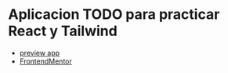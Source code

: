 # Aplicacion TODO para practicar React y Tailwind

- [preview app](https://testfrontendmentor-react.netlify.app/)
- [FrontendMentor](https://www.frontendmentor.io/challenges/todo-app-Su1_KokOW)